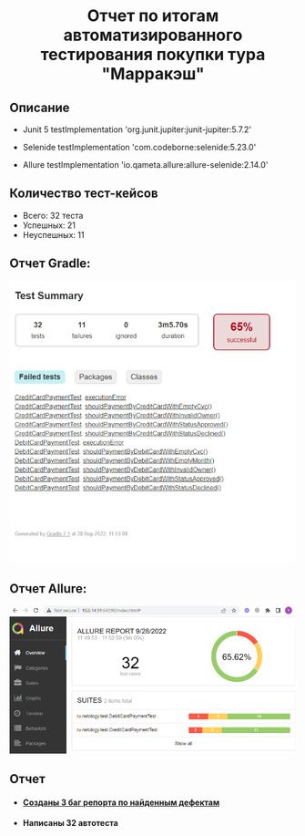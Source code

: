 <h1 align="center">Отчет по итогам автоматизированного тестирования покупки тура "Марракэш"</h1>

## Oписание
* Junit 5
 testImplementation 'org.junit.jupiter:junit-jupiter:5.7.2'
 
* Selenide
testImplementation 'com.codeborne:selenide:5.23.0'

* Allure
testImplementation 'io.qameta.allure:allure-selenide:2.14.0'

## Количество тест-кейсов
* Всего: 32 теста
* Успешных: 21
* Неуспешных: 11


## Отчет Gradle:
![Image text](https://github.com/yanpilogova/diploma/blob/master/docs/generalresult.png)
## Отчет Allure:
![Image text](https://github.com/yanpilogova/diploma/blob/master/docs/allure.png)


## Отчет
* #### [Созданы 3 баг репорта по найденным дефектам](https://github.com/yanpilogova/diploma/issues)
* #### Написаны 32 автотеста
